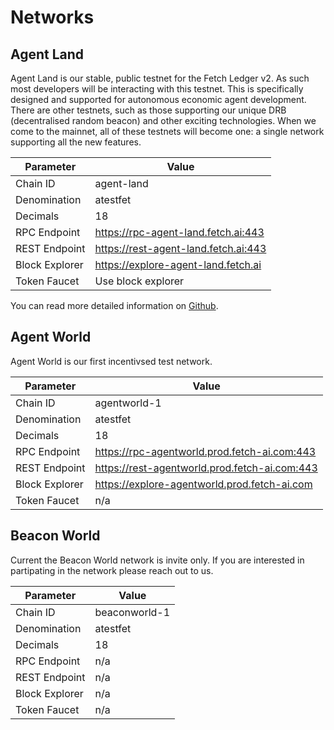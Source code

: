 # Networks

## Agent Land

Agent Land is our stable, public testnet for the Fetch Ledger v2. As such most developers will be interacting with this testnet. This is specifically designed and supported for autonomous economic agent development. There are other testnets, such as those supporting our unique DRB (decentralised random beacon) and other exciting technologies. When we come to the mainnet, all of these testnets will become one: a single network supporting all the new features.


| Parameter      | Value                                |
| -------------- | ------------------------------------ |
| Chain ID       | agent-land                           |
| Denomination   | atestfet                             |
| Decimals       | 18                                   |
| RPC Endpoint   | https://rpc-agent-land.fetch.ai:443  |
| REST Endpoint  | https://rest-agent-land.fetch.ai:443 |
| Block Explorer | https://explore-agent-land.fetch.ai  |
| Token Faucet   | Use block explorer                   |

You can read more detailed information on [Github](https://github.com/fetchai/networks-agentland). 

## Agent World

Agent World is our first incentivsed test network.


| Parameter      | Value                                         |
| -------------- | --------------------------------------------- |
| Chain ID       | agentworld-1                                  |
| Denomination   | atestfet                                      |
| Decimals       | 18                                            |
| RPC Endpoint   | https://rpc-agentworld.prod.fetch-ai.com:443  |
| REST Endpoint  | https://rest-agentworld.prod.fetch-ai.com:443 |
| Block Explorer | https://explore-agentworld.prod.fetch-ai.com  |
| Token Faucet   | n/a                                           |


## Beacon World

Current the Beacon World network is invite only. If you are interested in partipating in the network please reach out to us.


| Parameter      | Value            |
| -------------- | ---------------- |
| Chain ID       | beaconworld-1    |
| Denomination   | atestfet         |
| Decimals       | 18               |
| RPC Endpoint   | n/a              |
| REST Endpoint  | n/a              |
| Block Explorer | n/a              |
| Token Faucet   | n/a              |
